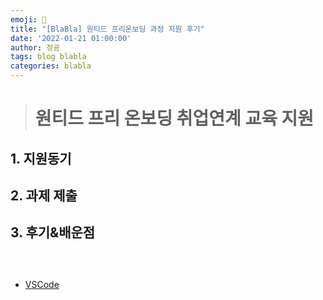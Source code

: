```yaml
---
emoji: 🧢
title: "[BlaBla] 원티드 프리온보딩 과정 지원 후기"
date: '2022-01-21 01:00:00'
author: 정굥
tags: blog blabla
categories: blabla
---
```

># 원티드 프리 온보딩 취업연계 교육 지원
## 1. 지원동기
## 2. 과제 제출
## 3. 후기&배운점
## 
<br/>



* [VSCode](/posts/blabla)

```toc

```
